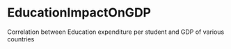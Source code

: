 # EducationImpactOnGDP
Correlation between Education expenditure per student and GDP of various countries
